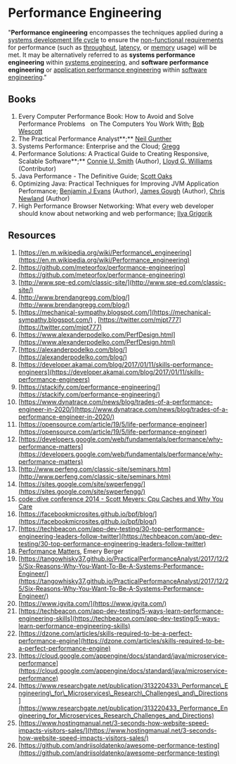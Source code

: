 # Performance Engineering

"**Performance engineering** encompasses the techniques applied during a [systems development life cycle](https://en.m.wikipedia.org/wiki/Systems_development_life_cycle) to ensure the [non-functional requirements](https://en.m.wikipedia.org/wiki/Non-functional_requirement) for performance \(such as [throughput](https://en.m.wikipedia.org/wiki/Throughput), [latency](https://en.m.wikipedia.org/wiki/Latency_%28engineering%29), or [memory](https://en.m.wikipedia.org/wiki/Computer_memory) usage\) will be met. It may be alternatively referred to as **systems performance engineering** within [systems engineering](https://en.m.wikipedia.org/wiki/Systems_engineering), and **software performance engineering** or [application performance engineering](https://en.m.wikipedia.org/wiki/Application_performance_engineering) within [software engineering](https://en.m.wikipedia.org/wiki/Software_engineering)."

## Books

1. Every Computer Performance Book: How to Avoid and Solve Performance Problems     on The Computers You Work With; [Bob Wescott](https://www.amazon.com/Bob-Wescott/e/B00C7CHP34/ref=dp_byline_cont_book_1) 
2. The Practical Performance Analyst**;** [Neil Gunther](https://www.amazon.co.uk/s/ref=dp_byline_sr_book_1?ie=UTF8&field-author=Neil+Gunther&text=Neil+Gunther&sort=relevancerank&search-alias=books-uk) 
3. Systems Performance: Enterprise and the Cloud; [Gregg](https://www.amazon.com/Brendan-Gregg/e/B004GG0SEW)
4. Performance Solutions: A Practical Guide to Creating Responsive, Scalable Software**;**  [Connie U. Smith](https://www.amazon.com/Connie-U-Smith/e/B001IQXC9Q/ref=dp_byline_cont_book_1)  \(Author\), [Lloyd G. Williams](https://www.amazon.com/s/ref=dp_byline_sr_book_2?ie=UTF8&field-author=Lloyd+G.+Williams&text=Lloyd+G.+Williams&sort=relevancerank&search-alias=books) \(Contributor\)
5. Java Performance - The Definitive Guide; [Scott Oaks](https://www.amazon.com/Scott-Oaks/e/B000APH2E2)
6. Optimizing Java: Practical Techniques for Improving JVM Application Performance;  [Benjamin J Evans](https://www.amazon.com/Benjamin-J-Evans/e/B07DGL1TM4/ref=dp_byline_cont_book_1)  \(Author\), [James Gough](https://www.amazon.com/s/ref=dp_byline_sr_book_2?ie=UTF8&field-author=James+Gough&text=James+Gough&sort=relevancerank&search-alias=books) \(Author\), [Chris Newland](https://www.amazon.com/Chris-Newland/e/B07L4YL11R/ref=dp_byline_cont_book_3)  \(Author\)
7. High Performance Browser Networking: What every web developer should know about networking and web performance; [Ilya Grigorik](https://www.amazon.com/Ilya-Grigorik/e/B00CNKCS1E/ref=dp_byline_cont_ebooks_1) 

## Resources

1. [https://en.m.wikipedia.org/wiki/Performance\_engineering](https://en.m.wikipedia.org/wiki/Performance_engineering)
2. [https://github.com/meteorfox/performance-engineering](https://github.com/meteorfox/performance-engineering)
3. [http://www.spe-ed.com/classic-site/](http://www.spe-ed.com/classic-site/)
4. [http://www.brendangregg.com/blog/](http://www.brendangregg.com/blog/)
5. [https://mechanical-sympathy.blogspot.com/](https://mechanical-sympathy.blogspot.com/) , [https://twitter.com/mjpt777](https://twitter.com/mjpt777)
6. [https://www.alexanderpodelko.com/PerfDesign.html](https://www.alexanderpodelko.com/PerfDesign.html)
7. [https://alexanderpodelko.com/blog/](https://alexanderpodelko.com/blog/)
8. [https://developer.akamai.com/blog/2017/01/11/skills-performance-engineers](https://developer.akamai.com/blog/2017/01/11/skills-performance-engineers)
9. [https://stackify.com/performance-engineering/](https://stackify.com/performance-engineering/)
10. [https://www.dynatrace.com/news/blog/trades-of-a-performance-engineer-in-2020/](https://www.dynatrace.com/news/blog/trades-of-a-performance-engineer-in-2020/)
11. [https://opensource.com/article/19/5/life-performance-engineer](https://opensource.com/article/19/5/life-performance-engineer)
12. [https://developers.google.com/web/fundamentals/performance/why-performance-matters](https://developers.google.com/web/fundamentals/performance/why-performance-matters)
13. [http://www.perfeng.com/classic-site/seminars.htm](http://www.perfeng.com/classic-site/seminars.htm)
14. [https://sites.google.com/site/swperfengg/](https://sites.google.com/site/swperfengg/)
15. [code::dive conference 2014 - Scott Meyers: Cpu Caches and Why You Care](https://www.youtube.com/watch?v=WDIkqP4JbkE)
16. [https://facebookmicrosites.github.io/bpf/blog/](https://facebookmicrosites.github.io/bpf/blog/)
17. [https://techbeacon.com/app-dev-testing/30-top-performance-engineering-leaders-follow-twitter](https://techbeacon.com/app-dev-testing/30-top-performance-engineering-leaders-follow-twitter)
18. [Performance Matters](https://youtu.be/r-TLSBdHe1A), Emery Berger
19. [https://tangowhisky37.github.io/PracticalPerformanceAnalyst/2017/12/25/Six-Reasons-Why-You-Want-To-Be-A-Systems-Performance-Engineer/](https://tangowhisky37.github.io/PracticalPerformanceAnalyst/2017/12/25/Six-Reasons-Why-You-Want-To-Be-A-Systems-Performance-Engineer/)
20. [https://www.igvita.com/](https://www.igvita.com/)
21. [https://techbeacon.com/app-dev-testing/5-ways-learn-performance-engineering-skills](https://techbeacon.com/app-dev-testing/5-ways-learn-performance-engineering-skills)
22. [https://dzone.com/articles/skills-required-to-be-a-perfect-performance-engine](https://dzone.com/articles/skills-required-to-be-a-perfect-performance-engine)
23. [https://cloud.google.com/appengine/docs/standard/java/microservice-performance](https://cloud.google.com/appengine/docs/standard/java/microservice-performance)
24. [https://www.researchgate.net/publication/313220433\_Performance\_Engineering\_for\_Microservices\_Research\_Challenges\_and\_Directions](https://www.researchgate.net/publication/313220433_Performance_Engineering_for_Microservices_Research_Challenges_and_Directions)
25. [https://www.hostingmanual.net/3-seconds-how-website-speed-impacts-visitors-sales/](https://www.hostingmanual.net/3-seconds-how-website-speed-impacts-visitors-sales/)
26. [https://github.com/andriisoldatenko/awesome-performance-testing](https://github.com/andriisoldatenko/awesome-performance-testing)

